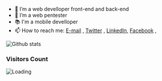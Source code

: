 

- 🔭 I’m a web develloper front-end and back-end 
- 🌱 I’m a web pentester
- 📚 I'm a mobile develloper
- 📫 How to reach me: 
	[E-mail](mailto://ezechielsums001@gmail.com) , [Twitter](https://twitter.com/ezechielsums) , [LinkedIn](https://www.linkedin.com/in/ezechielsums/), [Facebook](https://www.facebook.com/people/Ezechiel-Sums-Ngbowa/100005127554953/) , 


![Github stats](https://github-readme-stats.vercel.app/api?username=Sums-shadow&&show_icons=true&title_color=ffffff&icon_color=bb2acf&text_color=daf7dc&bg_color=151515&count_private=true)

<!--![alt-text](https://github.com/Sums-shadow/Sums-shadow/blob/master/rootShadow.PNG?raw=true)
### Hi there 👋
**Sums-shadow/Sums-shadow** is a ✨ _special_ ✨ repository because its `README.md` (this file) appears on your GitHub profile.

Here are some ideas to get you started:

- 🔭 I’m currently working on ...
- 🌱 I’m currently learning ...
- 👯 I’m looking to collaborate on ...
- 🤔 I’m looking for help with ...
- 💬 Ask me about ...
- 📫 How to reach me: ...
- 😄 Pronouns: ...
- ⚡ Fun fact: ...
-->

### Visitors Count
<img align="left" src = "https://profile-counter.glitch.me/Sums-shadow/count.svg" alt ="Loading">

